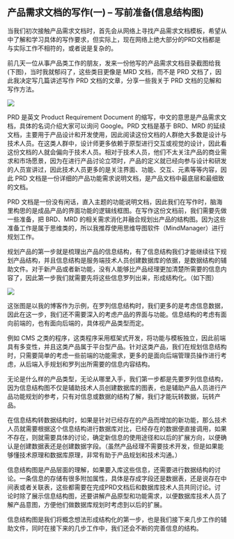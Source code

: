 ## 产品需求文档的写作(一) – 写前准备(信息结构图)

当我们初次接触产品需求文档时，首先会从网络上寻找产品需求文档模板，希望从中了解和学习具体的写作要求，但实际上，现在网络上绝大部分的PRD文档都是与实际工作不相符的，或者说是复杂的。

前几天一位从事产品类工作的朋友，发来一份他写的产品需求文档目录截图给我(下图)，当时我就郁闷了，这些类目更像是 MRD 文档，而不是 PRD 文档了，因此我决定写几篇讲述写作 PRD 文档的文章，分享一些我关于 PRD 文档的见解和写作方法。

![](http://image.woshipm.com/wp-files/2014/04/099b3b060154898840f0ebdfb46ec78f.png)

PRD 是英文 Product Requirement Document 的缩写，中文的意思是产品需求文档，具体的名词介绍大家可以询问 Google。PRD 文档是基于 BRD、MRD 的延续文档，主要用于产品设计和开发使用，因此阅读这份文档的人群绝大多数是设计与技术人员。在这类人群中，设计师更多依赖于原型进行交互或视觉的设计，因此看这份文档的人就会偏向于技术人员。相对于技术人员，他们不太关注产品的商业需求和市场愿景，因为在进行产品讨论立项时，产品的定义就已经向参与设计和研发的人员宣讲过，因此技术人员更多的是关注界面、功能、交互、元素等等内容，因此 PRD 文档是一份详细的产品功能需求说明文档，是产品文档中最底层和最细致的文档。

PRD 文档是一份没有闲话，直入主题的功能说明文档，因此我们在写作时，脑海里构思的是成品产品的界面功能的逻辑线框图。在写作这份文档前，我们需要先做一些准备，把 BRD、MRD 的相关需求消化并融合规划出产品的结构图。因为这些准备工作是属于思维类的，所以我推荐使用思维导图软件（MindManager）进行规划工作。

规划产品的第一步就是梳理出产品的信息结构，有了信息结构我们才能继续往下规划产品结构，并且信息结构是服务端技术人员创建数据库的依据，是数据结构的辅助文件。对于新产品或者新功能，没有人能够比产品经理更加清楚所需要的信息内容了，因此第一步我们就需要先将这些信息罗列出来，形成结构化。（如下图）

![](http://image.woshipm.com/wp-files/2014/04/caf9b6b99962bf5c2264824231d7a40c.png)

这张图是以我的博客作为示例，在罗列信息结构时，我们更多的是考虑信息数据，因此在这一步，我们还不需要深入的考虑产品的界面与功能。信息结构的考虑有面向前端的，也有面向后端的，具体视产品类型而定。

例如 CMS 之类的程序，这类程序采用框架式开发，将功能与模板独立，因此前端具有多变性，并且这类产品属于平台型产品。针对这类产品，我们在规划信息结构时，只需要简单的考虑一些前端的功能需求，更多的是面向后端管理员操作进行考虑，从后端入手规划和罗列出所需要的信息内容结构。

无论是什么样的产品类型，无论从哪里入手，我们第一步都是先要罗列信息结构，因为信息结构图不仅是辅助技术人员创建数据库的图表，也是辅助产品人员进行产品功能规划的参考，只有对信息或数据的结构了解，我们才能玩转数据，玩转产品。

在信息结构转数据结构时，如果是针对已经存在的产品而增加的新功能，那么技术人员就需要根据这个信息结构进行数据库对比，已经存在的数据便直接调用，如果不存在，则就需要具体的讨论，确定新信息的使用途径和以后的扩展方向，以便确认是创建数据表还是创建数据字段。（虽然产品经理不需要技术开发，但是如果能够懂技术原理和数据库原理，非常有助于产品规划和技术沟通。）

信息结构图是产品层面的理解，如果要入库这些信息，还需要进行数据结构的讨论。一条信息的存储有很多附加属性，具体是存成字段还是数据表，还是说存在中间表或者关联表，这些都需要在完成PRD文档后和数据库技术人员共同讨论。讨论时除了展示信息结构图，还要讲解产品原型和功能需求，以便数据库技术人员了解产品意图，方便他们做数据库规划时考虑到以后的扩展。

信息结构图是我们将概念想法形成结构化的第一步，也是我们接下来几步工作的辅助文件，同时在接下来的几步工作中，我们还会不断的完善信息的结构。